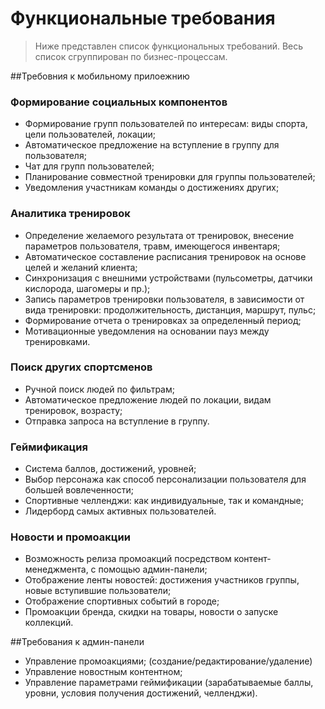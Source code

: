 # Функциональные требования

> Ниже представлен список функциональных требований. Весь список сгруппирован по бизнес-процессам.

##Требовния к мобильному прилоежнию
### Формирование социальных компонентов
 -  Формирование групп пользователей по интересам: виды спорта, цели пользователей, локации;
 -  Автоматическое предложение на вступление в группу для пользователя;
 -  Чат для групп пользователей;
 -  Планирование совместной тренировки для группы пользователей;
 -  Уведомления участникам команды о достижениях других;

### Аналитика тренировок
 -  Определение желаемого результата от тренировок, внесение параметров пользователя, травм, имеющегося инвентаря;
 -  Автоматическое составление расписания тренировок на основе целей и желаний клиента;
 -  Синхронизация с внешними устройствами (пульсометры, датчики кислорода, шагомеры и пр.);
 -  Запись параметров тренировки пользователя, в зависимости от вида тренировки: продолжительность, дистанция, маршрут, пульс;
 -  Формирование отчета о тренировках за определенный период;
 -  Мотивационные уведомления на основании пауз между тренировками.

### Поиск других спортсменов
 - Ручной поиск людей по фильтрам;
 - Автоматическое предложение людей по локации, видам тренировок, возрасту;
 - Отправка запроса на вступление в группу.

### Геймификация
 - Система баллов, достижений, уровней;
 - Выбор персонажа как способ персонализации пользователя для большей вовлеченности;
 - Спортивные челленджи: как индивидуальные, так и командные;
 - Лидерборд самых активных пользователей.

### Новости и промоакции
 - Возможность релиза промоакций посредством контент-менеджмента, с помощью админ-панели;
 - Отображение ленты новостей: достижения участников группы, новые вступившие пользователи;
 - Отображение спортивных событий в городе;
 - Промоакции бренда, скидки на товары, новости о запуске коллекций.

##Требования к админ-панели
- Управление промоакциями; (создание/редактирование/удаление)
- Управление новостным контентном;
- Управление параметрами геймификации (зарабатываемые баллы, уровни, условия получения достижений, челленджи).
